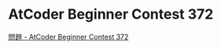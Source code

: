 AtCoder Beginner Contest 372
===

[問題 - AtCoder Beginner Contest 372](https://atcoder.jp/contests/abc372/tasks)

